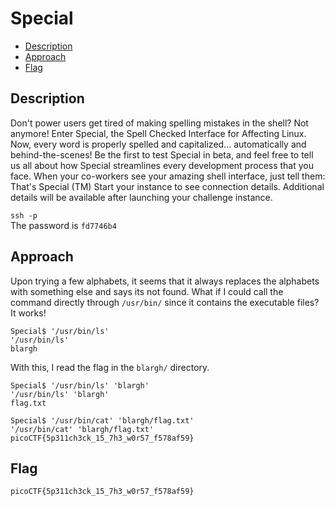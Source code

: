 # Special

- [Description](#description)
- [Approach](#approach)
- [Flag](#flag)

## Description

Don't power users get tired of making spelling mistakes in the shell? Not anymore! Enter Special, the Spell Checked Interface for Affecting Linux. Now, every word is properly spelled and capitalized... automatically and behind-the-scenes! Be the first to test Special in beta, and feel free to tell us all about how Special streamlines every development process that you face. When your co-workers see your amazing shell interface, just tell them: That's Special (TM)
Start your instance to see connection details.
Additional details will be available after launching your challenge instance.

`ssh -p ` <br>
The password is `fd7746b4`

## Approach

Upon trying a few alphabets, it seems that it always replaces the alphabets with something else and says its not found. What if I could call the command directly through `/usr/bin/` since it contains the executable files? It works!

```
Special$ '/usr/bin/ls'
'/usr/bin/ls'
blargh
```

With this, I read the flag in the `blargh/` directory.

```
Special$ '/usr/bin/ls' 'blargh'
'/usr/bin/ls' 'blargh'
flag.txt

Special$ '/usr/bin/cat' 'blargh/flag.txt'
'/usr/bin/cat' 'blargh/flag.txt'
picoCTF{5p311ch3ck_15_7h3_w0r57_f578af59}
```

## Flag

`picoCTF{5p311ch3ck_15_7h3_w0r57_f578af59}`